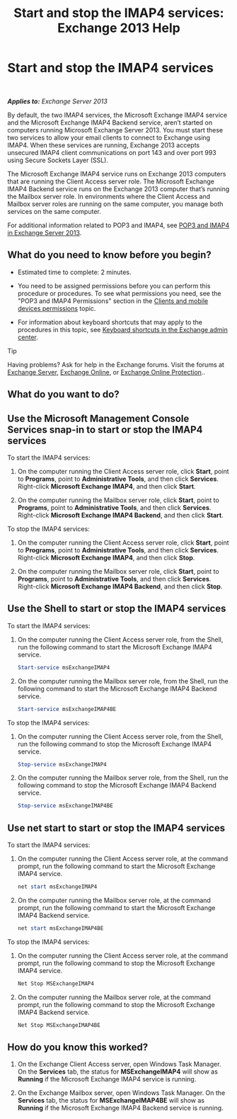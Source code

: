 ﻿---
title: 'Start and stop the IMAP4 services: Exchange 2013 Help'
TOCTitle: Start and stop the IMAP4 services
ms:assetid: a52db4bd-69a6-47b2-acf3-d9d8571c7a87
ms:mtpsurl: https://technet.microsoft.com/en-us/library/Bb124022(v=EXCHG.150)
ms:contentKeyID: 49315251
ms.date: 12/09/2016
mtps_version: v=EXCHG.150
---

# Start and stop the IMAP4 services

 

_**Applies to:** Exchange Server 2013_


By default, the two IMAP4 services, the Microsoft Exchange IMAP4 service and the Microsoft Exchange IMAP4 Backend service, aren’t started on computers running Microsoft Exchange Server 2013. You must start these two services to allow your email clients to connect to Exchange using IMAP4. When these services are running, Exchange 2013 accepts unsecured IMAP4 client communications on port 143 and over port 993 using Secure Sockets Layer (SSL).

The Microsoft Exchange IMAP4 service runs on Exchange 2013 computers that are running the Client Access server role. The Microsoft Exchange IMAP4 Backend service runs on the Exchange 2013 computer that’s running the Mailbox server role. In environments where the Client Access and Mailbox server roles are running on the same computer, you manage both services on the same computer.

For additional information related to POP3 and IMAP4, see [POP3 and IMAP4 in Exchange Server 2013](pop3-and-imap4-in-exchange-server-2013-exchange-2013-help.md).

## What do you need to know before you begin?

  - Estimated time to complete: 2 minutes.

  - You need to be assigned permissions before you can perform this procedure or procedures. To see what permissions you need, see the "POP3 and IMAP4 Permissions" section in the [Clients and mobile devices permissions](clients-and-mobile-devices-permissions-exchange-2013-help.md) topic.

  - For information about keyboard shortcuts that may apply to the procedures in this topic, see [Keyboard shortcuts in the Exchange admin center](keyboard-shortcuts-in-the-exchange-admin-center-exchange-online-protection-help.md).


> [!TIP]
> Having problems? Ask for help in the Exchange forums. Visit the forums at <A href="https://go.microsoft.com/fwlink/p/?linkid=60612">Exchange Server</A>, <A href="https://go.microsoft.com/fwlink/p/?linkid=267542">Exchange Online</A>, or <A href="https://go.microsoft.com/fwlink/p/?linkid=285351">Exchange Online Protection</A>..



## What do you want to do?

## Use the Microsoft Management Console Services snap-in to start or stop the IMAP4 services

To start the IMAP4 services:

1.  On the computer running the Client Access server role, click **Start**, point to **Programs**, point to **Administrative Tools**, and then click **Services**. Right-click **Microsoft Exchange IMAP4**, and then click **Start**.

2.  On the computer running the Mailbox server role, click **Start**, point to **Programs**, point to **Administrative Tools**, and then click **Services**. Right-click **Microsoft Exchange IMAP4 Backend**, and then click **Start**.

To stop the IMAP4 services:

1.  On the computer running the Client Access server role, click **Start**, point to **Programs**, point to **Administrative Tools**, and then click **Services**. Right-click **Microsoft Exchange IMAP4**, and then click **Stop**.

2.  On the computer running the Mailbox server role, click **Start**, point to **Programs**, point to **Administrative Tools**, and then click **Services**. Right-click **Microsoft Exchange IMAP4 Backend**, and then click **Stop**.

## Use the Shell to start or stop the IMAP4 services

To start the IMAP4 services:

1.  On the computer running the Client Access server role, from the Shell, run the following command to start the Microsoft Exchange IMAP4 service.
    
    ```powershell
    Start-service msExchangeIMAP4
    ```

2.  On the computer running the Mailbox server role, from the Shell, run the following command to start the Microsoft Exchange IMAP4 Backend service.
    
    ```powershell
    Start-service msExchangeIMAP4BE
    ```

To stop the IMAP4 services:

1.  On the computer running the Client Access server role, from the Shell, run the following command to stop the Microsoft Exchange IMAP4 service.
    
    ```powershell
    Stop-service msExchangeIMAP4
    ```

2.  On the computer running the Mailbox server role, from the Shell, run the following command to stop the Microsoft Exchange IMAP4 Backend service.
    
    ```powershell
    Stop-service msExchangeIMAP4BE
    ```

## Use net start to start or stop the IMAP4 services

To start the IMAP4 services:

1.  On the computer running the Client Access server role, at the command prompt, run the following command to start the Microsoft Exchange IMAP4 service.
    
    ```powershell
    net start msExchangeIMAP4
    ```

2.  On the computer running the Mailbox server role, at the command prompt, run the following command to start the Microsoft Exchange IMAP4 Backend service.
    
    ```powershell
    net start msExchangeIMAP4BE
    ```

To stop the IMAP4 services:

1.  On the computer running the Client Access server role, at the command prompt, run the following command to stop the Microsoft Exchange IMAP4 service.
    
    ```powershell
    Net Stop MSExchangeIMAP4
    ```

2.  On the computer running the Mailbox server role, at the command prompt, run the following command to stop the Microsoft Exchange IMAP4 Backend service.
    
    ```powershell
    Net Stop MSExchangeIMAP4BE
    ```

## How do you know this worked?

1.  On the Exchange Client Access server, open Windows Task Manager. On the **Services** tab, the status for **MSExchangeIMAP4** will show as **Running** if the Microsoft Exchange IMAP4 service is running.

2.  On the Exchange Mailbox server, open Windows Task Manager. On the **Services** tab, the status for **MSExchangeIMAP4BE** will show as **Running** if the Microsoft Exchange IMAP4 Backend service is running.

